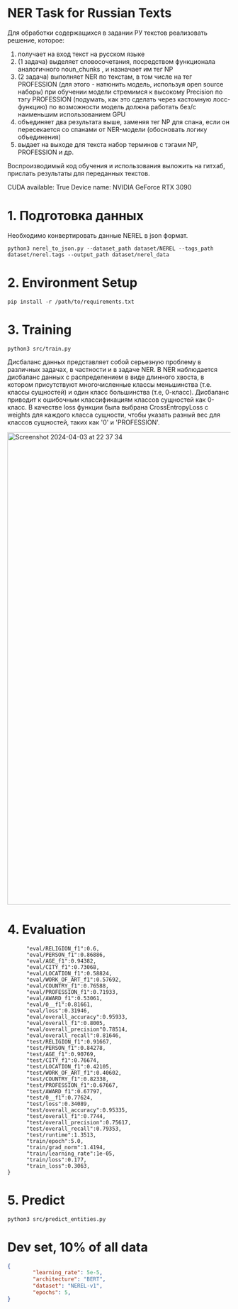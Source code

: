 # NER Task for Russian Texts

Для обработки содержащихся в задании РУ текстов реализовать решение, которое:

  1) получает на вход текст на русском языке
  2) (1 задача) выделяет словосочетания, посредством функционала аналогичного noun_chunks , и назначает им тег NP
  3) (2 задача) выполняет NER по текстам, в том числе на тег PROFESSION (для этого - натюнить модель, используя open source наборы) при обучении модели стремимся к высокому Precision по тэгу PROFESSION (подумать, как это сделать через кастомную лосс-функцию) по возможности модель должна работать без/с наименьшим использованием GPU
  4) объединяет два результата выше, заменяя тег NP для спана, если он пересекается со спанами от NER-модели (обосновать логику объединения)
  5) выдает на выходе для текста набор терминов с тэгами NP, PROFESSION и др.

Воспроизводимый код обучения и использования выложить на гитхаб, прислать результаты для переданных текстов.

CUDA available: True
Device name: NVIDIA GeForce RTX 3090

# 1. Подготовка данных
Необходимо конвертировать данные NEREL в json формат.

`python3 nerel_to_json.py --dataset_path dataset/NEREL --tags_path dataset/nerel.tags --output_path dataset/nerel_data`

# 2. Environment Setup
`pip install -r /path/to/requirements.txt`

# 3. Training
`python3 src/train.py`

Дисбаланс данных представляет собой серьезную проблему в различных задачах, в частности и в задаче NER. В NER наблюдается дисбаланс данных с распределением в виде длинного хвоста, в котором присутствуют многочисленные классы меньшинства (т.е. классы сущностей) и один класс большинства (т.е, 0-класс). Дисбаланс приводит к ошибочным классификациям классов сущностей как 0-класс. В качестве loss функции была выбрана CrossEntropyLoss с weights для каждого класса сущности, чтобы указать разный вес для классов сущностей, таких как '0' и 'PROFESSION'.

<img width="1065" alt="Screenshot 2024-04-03 at 22 37 34" src="https://github.com/janelovesprogramming/NER_NEREL/assets/35342454/215cb019-d745-4227-9ebc-3932a17116f9">

# 4. Evaluation

```json{
      "eval/RELIGION_f1":0.6,
      "eval/PERSON_f1":0.86886,
      "eval/AGE_f1":0.94382,
      "eval/CITY_f1":0.73068,
      "eval/LOCATION_f1":0.58824,
      "eval/WORK_OF_ART_f1":0.57692,
      "eval/COUNTRY_f1":0.76588,
      "eval/PROFESSION_f1":0.71933,
      "eval/AWARD_f1":0.53061,
      "eval/0__f1":0.81661,
      "eval/loss":0.31946,
      "eval/overall_accuracy":0.95933,
      "eval/overall_f1":0.8005,
      "eval/overall_precision"0.78514,
      "eval/overall_recall":0.81646,
      "test/RELIGION_f1":0.91667,
      "test/PERSON_f1":0.84278,
      "test/AGE_f1":0.90769,
      "test/CITY_f1":0.76674,
      "test/LOCATION_f1":0.42105,
      "test/WORK_OF_ART_f1":0.40602,
      "test/COUNTRY_f1":0.82338,
      "test/PROFESSION_f1":0.67667,
      "test/AWARD_f1":0.67797,
      "test/0__f1":0.77624,
      "test/loss":0.34089,
      "test/overall_accuracy":0.95335,
      "test/overall_f1":0.7744,
      "test/overall_precision":0.75617,
      "test/overall_recall":0.79353,
      "test/runtime":1.3513,
      "train/epoch":5.0,
      "train/grad_norm":1.4194,
      "train/learning_rate":1e-05,
      "train/loss":0.177,
      "train_loss":0.3063,
}
```

# 5. Predict
`python3 src/predict_entities.py`

# Dev set, 10% of all data
```json
{
        "learning_rate": 5e-5,
        "architecture": "BERT",
        "dataset": "NEREL-v1",
        "epochs": 5,
}
